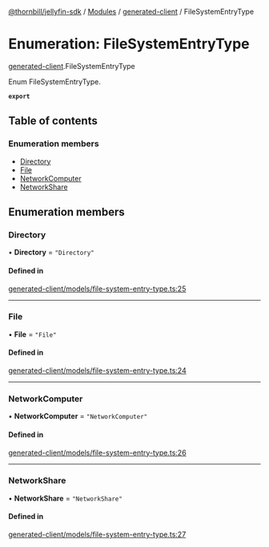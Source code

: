 [@thornbill/jellyfin-sdk](../README.md) / [Modules](../modules.md) / [generated-client](../modules/generated_client.md) / FileSystemEntryType

# Enumeration: FileSystemEntryType

[generated-client](../modules/generated_client.md).FileSystemEntryType

Enum FileSystemEntryType.

**`export`**

## Table of contents

### Enumeration members

- [Directory](generated_client.FileSystemEntryType.md#directory)
- [File](generated_client.FileSystemEntryType.md#file)
- [NetworkComputer](generated_client.FileSystemEntryType.md#networkcomputer)
- [NetworkShare](generated_client.FileSystemEntryType.md#networkshare)

## Enumeration members

### Directory

• **Directory** = `"Directory"`

#### Defined in

[generated-client/models/file-system-entry-type.ts:25](https://github.com/thornbill/jellyfin-sdk-typescript/blob/c65c42e/src/generated-client/models/file-system-entry-type.ts#L25)

___

### File

• **File** = `"File"`

#### Defined in

[generated-client/models/file-system-entry-type.ts:24](https://github.com/thornbill/jellyfin-sdk-typescript/blob/c65c42e/src/generated-client/models/file-system-entry-type.ts#L24)

___

### NetworkComputer

• **NetworkComputer** = `"NetworkComputer"`

#### Defined in

[generated-client/models/file-system-entry-type.ts:26](https://github.com/thornbill/jellyfin-sdk-typescript/blob/c65c42e/src/generated-client/models/file-system-entry-type.ts#L26)

___

### NetworkShare

• **NetworkShare** = `"NetworkShare"`

#### Defined in

[generated-client/models/file-system-entry-type.ts:27](https://github.com/thornbill/jellyfin-sdk-typescript/blob/c65c42e/src/generated-client/models/file-system-entry-type.ts#L27)

